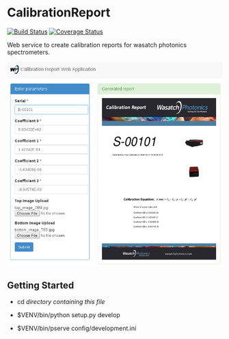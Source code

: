 # CalibrationReport
[![Build Status](https://travis-ci.org/WasatchPhotonics/CalibrationReport.svg?branch=master)](http://travis-ci.org/WasatchPhotonics/CalibrationReport) [![Coverage Status](https://coveralls.io/repos/WasatchPhotonics/CalibrationReport/badge.svg?branch=master&service=github)](https://coveralls.io/github/WasatchPhotonics/CalibrationReport?branch=master)

Web service to create calibration reports for wasatch photonics
spectrometers.


![CalibrationReport screenshot](/resources/web_application_screenshot.png "Calibration Report screenshot")

Getting Started
---------------

- cd _directory containing this file_

- $VENV/bin/python setup.py develop

- $VENV/bin/pserve config/development.ini

